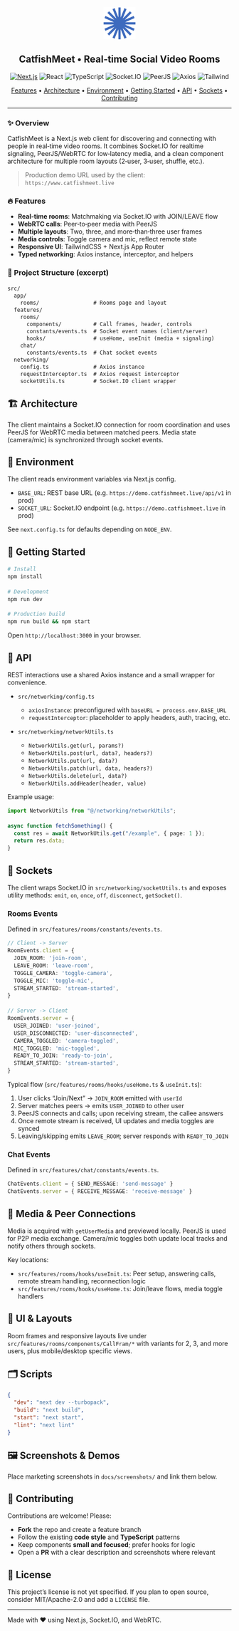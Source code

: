 <div align="center">

  <img src="public/icons/logo-new.svg" alt="CatfishMeet Logo" height="72" />

  <h2>CatfishMeet • Real‑time Social Video Rooms</h2>

  <!-- Badges -->
  <p>
    <a href="https://nextjs.org"><img alt="Next.js" src="https://img.shields.io/badge/Next.js-15-black?logo=nextdotjs" /></a>
    <img alt="React" src="https://img.shields.io/badge/React-19-149ECA?logo=react&logoColor=white" />
    <img alt="TypeScript" src="https://img.shields.io/badge/TypeScript-5-3178C6?logo=typescript&logoColor=white" />
    <img alt="Socket.IO" src="https://img.shields.io/badge/Socket.IO-4-010101?logo=socketdotio" />
    <img alt="PeerJS" src="https://img.shields.io/badge/WebRTC-PeerJS-2E7D32?logo=webrtc&logoColor=white" />
    <img alt="Axios" src="https://img.shields.io/badge/Axios-1-5A29E4?logo=axios&logoColor=white" />
    <img alt="Tailwind" src="https://img.shields.io/badge/TailwindCSS-4-38B2AC?logo=tailwindcss&logoColor=white" />
  </p>

  <p>
    <a href="#-features">Features</a> •
    <a href="#-architecture">Architecture</a> •
    <a href="#-environment">Environment</a> •
    <a href="#-getting-started">Getting Started</a> •
    <a href="#-api">API</a> •
    <a href="#-sockets">Sockets</a> •
    <a href="#-contributing">Contributing</a>
  </p>

</div>

---

### ✨ Overview

CatfishMeet is a Next.js web client for discovering and connecting with people in real‑time video rooms. It combines Socket.IO for realtime signaling, PeerJS/WebRTC for low‑latency media, and a clean component architecture for multiple room layouts (2‑user, 3‑user, shuffle, etc.).

> Production demo URL used by the client: `https://www.catfishmeet.live`

### 🔥 Features

- **Real‑time rooms**: Matchmaking via Socket.IO with JOIN/LEAVE flow
- **WebRTC calls**: Peer‑to‑peer media with PeerJS
- **Multiple layouts**: Two, three, and more‑than‑three user frames
- **Media controls**: Toggle camera and mic, reflect remote state
- **Responsive UI**: TailwindCSS + Next.js App Router
- **Typed networking**: Axios instance, interceptor, and helpers

### 🧭 Project Structure (excerpt)

```text
src/
  app/
    rooms/                 # Rooms page and layout
  features/
    rooms/
      components/          # Call frames, header, controls
      constants/events.ts  # Socket event names (client/server)
      hooks/               # useHome, useInit (media + signaling)
    chat/
      constants/events.ts  # Chat socket events
  networking/
    config.ts              # Axios instance
    requestInterceptor.ts  # Axios request interceptor
    socketUtils.ts         # Socket.IO client wrapper
```

## 🏗 Architecture

The client maintains a Socket.IO connection for room coordination and uses PeerJS for WebRTC media between matched peers. Media state (camera/mic) is synchronized through socket events.

## 🔧 Environment

The client reads environment variables via Next.js config.

- `BASE_URL`: REST base URL (e.g. `https://demo.catfishmeet.live/api/v1` in prod)
- `SOCKET_URL`: Socket.IO endpoint (e.g. `https://demo.catfishmeet.live` in prod)

See `next.config.ts` for defaults depending on `NODE_ENV`.

## 🚀 Getting Started

```bash
# Install
npm install

# Development
npm run dev

# Production build
npm run build && npm start
```

Open `http://localhost:3000` in your browser.

## 📡 API

REST interactions use a shared Axios instance and a small wrapper for convenience.

- `src/networking/config.ts`
  - `axiosInstance`: preconfigured with `baseURL = process.env.BASE_URL`
  - `requestInterceptor`: placeholder to apply headers, auth, tracing, etc.

- `src/networking/networkUtils.ts`
  - `NetworkUtils.get(url, params?)`
  - `NetworkUtils.post(url, data?, headers?)`
  - `NetworkUtils.put(url, data?)`
  - `NetworkUtils.patch(url, data, headers?)`
  - `NetworkUtils.delete(url, data?)`
  - `NetworkUtils.addHeader(header, value)`

Example usage:

```ts
import NetworkUtils from "@/networking/networkUtils";

async function fetchSomething() {
  const res = await NetworkUtils.get("/example", { page: 1 });
  return res.data;
}
```

## 🔌 Sockets

The client wraps Socket.IO in `src/networking/socketUtils.ts` and exposes utility methods: `emit`, `on`, `once`, `off`, `disconnect`, `getSocket()`.

### Rooms Events

Defined in `src/features/rooms/constants/events.ts`.

```ts
// Client -> Server
RoomEvents.client = {
  JOIN_ROOM: 'join-room',
  LEAVE_ROOM: 'leave-room',
  TOGGLE_CAMERA: 'toggle-camera',
  TOGGLE_MIC: 'toggle-mic',
  STREAM_STARTED: 'stream-started',
}

// Server -> Client
RoomEvents.server = {
  USER_JOINED: 'user-joined',
  USER_DISCONNECTED: 'user-disconnected',
  CAMERA_TOGGLED: 'camera-toggled',
  MIC_TOGGLED: 'mic-toggled',
  READY_TO_JOIN: 'ready-to-join',
  STREAM_STARTED: 'stream-started',
}
```

Typical flow (`src/features/rooms/hooks/useHome.ts` & `useInit.ts`):

1. User clicks “Join/Next” → `JOIN_ROOM` emitted with `userId`
2. Server matches peers → emits `USER_JOINED` to other user
3. PeerJS connects and calls; upon receiving stream, the callee answers
4. Once remote stream is received, UI updates and media toggles are synced
5. Leaving/skipping emits `LEAVE_ROOM`; server responds with `READY_TO_JOIN`

### Chat Events

Defined in `src/features/chat/constants/events.ts`.

```ts
ChatEvents.client = { SEND_MESSAGE: 'send-message' }
ChatEvents.server = { RECEIVE_MESSAGE: 'receive-message' }
```

## 🎥 Media & Peer Connections

Media is acquired with `getUserMedia` and previewed locally. PeerJS is used for P2P media exchange. Camera/mic toggles both update local tracks and notify others through sockets.

Key locations:

- `src/features/rooms/hooks/useInit.ts`: Peer setup, answering calls, remote stream handling, reconnection logic
- `src/features/rooms/hooks/useHome.ts`: Join/leave flows, media toggle handlers

## 🧩 UI & Layouts

Room frames and responsive layouts live under `src/features/rooms/components/CallFram/*` with variants for 2, 3, and more users, plus mobile/desktop specific views.

## 🗂 Scripts

```json
{
  "dev": "next dev --turbopack",
  "build": "next build",
  "start": "next start",
  "lint": "next lint"
}
```

## 🖼 Screenshots & Demos

Place marketing screenshots in `docs/screenshots/` and link them below.

<!--
### Homepage
![Homepage](docs/screenshots/homepage.png)

### Room (2 users)
![Two Users Room](docs/screenshots/room-2.png)

### Room (Shuffle)
![Shuffle Room](docs/screenshots/room-shuffle.png)
-->

## 🤝 Contributing

Contributions are welcome! Please:

- **Fork** the repo and create a feature branch
- Follow the existing **code style** and **TypeScript** patterns
- Keep components **small and focused**; prefer hooks for logic
- Open a **PR** with a clear description and screenshots where relevant

## 📜 License

This project’s license is not yet specified. If you plan to open source, consider MIT/Apache-2.0 and add a `LICENSE` file.

---

Made with ❤️ using Next.js, Socket.IO, and WebRTC.
